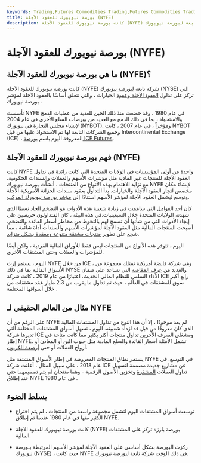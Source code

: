 ```yaml
---
keywords: Trading,Futures Commodities Trading,Futures Commodities Trading Strategy and Education,Futures and Commodities Trading,Strategy and Education
title: بورصة نيويورك للعقود الآجلة (NYFE)
description: كانت بورصة نيويورك للعقود الآجلة (NYFE) شركة تابعة لبورصة نيويورك (NYSE) التي تركز على تداول العقود الآجلة وعقود الخيارات.
---
```


# بورصة نيويورك للعقود الآجلة (NYFE)
## ما هي بورصة نيويورك للعقود الآجلة (NYFE)؟

كانت بورصة نيويورك للعقود الآجلة (NYFE) شركة تابعة [لبورصة نيويورك](/nyse) (NYSE) التي تركز على تداول [العقود الآجلة وعقود](/futures) الخيارات ، والتي تتعلق أساسًا بالعقود الآجلة لمؤشر بورصة نيويورك .

تأسست NYFE في عام 1980 ، وقد خضعت منذ ذلك الحين للعديد من عمليات الدمج والاستحواذ ، بما في ذلك الدمج مع العديد من بورصات السلع الأخرى في عام 2004 لإنشاء [مجلس التجارة في نيويورك](/nybot) (NYBOT). ومؤخراً ، في عام 2007 ، كانت NYBOT وجميع الشركات التابعة لها تم الاستحواذ عليها من قبل Intercontinental Exchange (ICE) ، المعروفة اليوم باسم [بورصة ICE Futures](/intercontinentalexchange).

## فهم بورصة نيويورك للعقود الآجلة (NYFE)

كانت NYFE واحدة من أولى المؤسسات في الولايات المتحدة التي كانت رائدة في تداول العقود الآجلة للمنتجات غير المادية مثل مؤشرات الأسهم والعملات والسندات الحكومية. مع تزايد الاهتمام بهذه الأنواع من المنتجات ، أنشأت بورصة نيويورك NYFE لإنشاء مكان مخصص لتجار العقود الآجلة والخيارات. بدأ التداول بعقود سندات الخزانة الأمريكية الآجلة وتوسع ليشمل العقود الآجلة لمؤشر الأسهم استنادًا إلى [مؤشر بورصة نيويورك المركب](/compositeindex).

كان أحد العوامل التي ساهمت في زيادة شعبية هذه الأدوات هو التضخم الحاد نسبيًا الذي شهدته الولايات المتحدة خلال السبعينيات.في هذه البيئة ، كان المتداولون حريصين على إيجاد الأدوات التي من شأنها أن تسمح لهم بالتحوط من مخاطر أسعار الفائدة والتضخم. أصبحت المنتجات المالية مثل العقود الآجلة لمؤشرات الأسهم والسندات أداة شائعة ، مما شجع على تطوير [منتجات مشتقة متنوعة ومعقدة بشكل متزايد](/derivative).

اليوم ، تتوفر هذه الأنواع من المنتجات ليس فقط للأوراق المالية الفردية ، ولكن أيضًا للمؤشرات والعملات وحتى المشتقات الأخرى.

اليوم ، يستمر إرث NYFE من خلال ICE ، وهي شركة قابضة أمريكية تمتلك مجموعة من الأسواق المالية بما في ذلك NYSE والعديد من [غرف المقاصة](/clearinghouse) التي تساعد على ضمان الأداء السلس للنظام المالي الحديث. اعتبارًا من عام 2019 ، كانت شركة ICE رابع أكبر سوق للمشتقات في العالم ، حيث تم تداول ما يقرب من 2.3 مليار عقد مشتقات من خلال أسواقها المختلفة .

## مثال من العالم الحقيقي لـ NYFE

على الرغم من أن NYFE لم يعد موجودًا ، إلا أن هذا النوع من تداول المشتقات المالية الذي كان معروفًا من قبل قد ازداد شعبيته. اليوم ، تسهل أسواق المشتقات المختلفة التي تديرها شركة ICE ومشغلي الصرف الآخرين تداول منتجات أكثر بكثير مما كانت متاحة في إطار NYFE. تشمل الأمثلة أسعار الفائدة والسلع المادية مثل حبوب البن أو المعادن أو أزواج العملات أو حتى [أرصدة الكربون](/carbontrade).

يستمر نطاق المنتجات المعروضة في إطار الأسواق المشتقة مثل NYFE في التوسع. في عام 2018 ، على سبيل المثال ، أعلنت شركة ICE عن مشاريع جديدة مصممة لتسهيل تداول العملات [المشفرة](/cryptocurrency) وتخزين الأصول الرقمية - وهما منتجان لم يتم تصميمهما حتى عند إطلاق NYFE في عام 1980 .

## يسلط الضوء

- توسعت أسواق المشتقات اليوم لتشمل مجموعة واسعة من المنتجات ، لم يتم اختراع الكثير منها في عام 1980 عندما تم إطلاق NYFE.

- كانت بورصة نيويورك للعقود الآجلة (NYFE) بورصة بارزة تركز على المشتقات المالية.

- ركزت البورصة بشكل أساسي على العقود الآجلة لمؤشر الأسهم المرتبطة ببورصة نيويورك (NYSE) ، حيث كانت NYFE في ذلك الوقت شركة تابعة لبورصة نيويورك.

